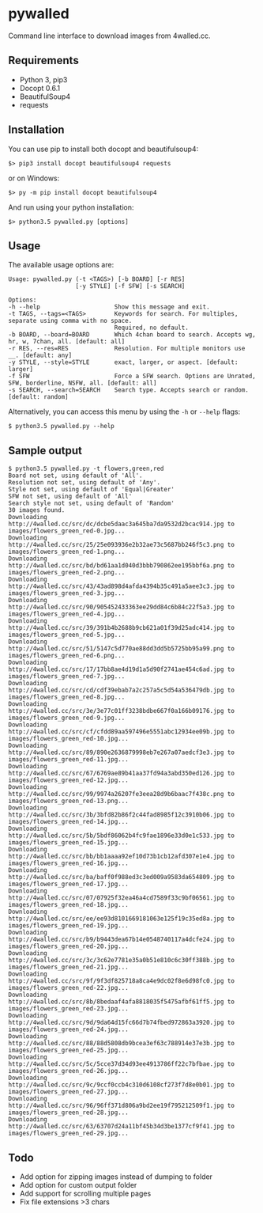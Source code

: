 # pywalled
Command line interface to download images from 4walled.cc.

Requirements
---
- Python 3, pip3
- Docopt 0.6.1
- BeautifulSoup4
- requests


Installation
----
You can use pip to install both docopt and beautifulsoup4:

`$> pip3 install docopt beautifulsoup4 requests`

or on Windows:

`$> py -m pip install docopt beautifulsoup4`

And run using your python installation:

`$> python3.5 pywalled.py [options]`

Usage
---
The available usage options are:

```
Usage: pywalled.py (-t <TAGS>) [-b BOARD] [-r RES]
                   [-y STYLE] [-f SFW] [-s SEARCH]

Options:
-h --help                     Show this message and exit.
-t TAGS, --tags=<TAGS>        Keywords for search. For multiples, separate using comma with no space.
                              Required, no default.
-b BOARD, --board=BOARD       Which 4chan board to search. Accepts wg, hr, w, 7chan, all. [default: all]
-r RES, --res=RES             Resolution. For multiple monitors use __. [default: any]
-y STYLE, --style=STYLE       exact, larger, or aspect. [default: larger]
-f SFW                        Force a SFW search. Options are Unrated, SFW, borderline, NSFW, all. [default: all]
-s SEARCH, --search=SEARCH    Search type. Accepts search or random. [default: random]
```

Alternatively, you can access this menu by using the `-h` or `--help` flags:

`$ python3.5 pywalled.py --help`

Sample output
---

```
$ python3.5 pywalled.py -t flowers,green,red
Board not set, using default of 'All'.
Resolution not set, using default of 'Any'.
Style not set, using default of 'Equal|Greater'
SFW not set, using default of 'All'
Search style not set, using default of 'Random'
30 images found.
Downloading http://4walled.cc/src/dc/dcbe5daac3a645ba7da9532d2bcac914.jpg to images/flowers_green_red-0.jpg...
Downloading http://4walled.cc/src/25/25e093936e2b32ae73c5687bb246f5c3.png to images/flowers_green_red-1.png...
Downloading http://4walled.cc/src/bd/bd61aa1d040d3bbb790862ee195bbf6a.png to images/flowers_green_red-2.png...
Downloading http://4walled.cc/src/43/43ad898d4afda4394b35c491a5aee3c3.jpg to images/flowers_green_red-3.jpg...
Downloading http://4walled.cc/src/90/905452433363ee29dd84c6b84c22f5a3.jpg to images/flowers_green_red-4.jpg...
Downloading http://4walled.cc/src/39/391b4b2688b9cb621a01f39d25adc414.jpg to images/flowers_green_red-5.jpg...
Downloading http://4walled.cc/src/51/5147c5d770ae88dd3dd5b5725bb95a99.png to images/flowers_green_red-6.png...
Downloading http://4walled.cc/src/17/17bb8ae4d19d1a5d90f2741ae454c6ad.jpg to images/flowers_green_red-7.jpg...
Downloading http://4walled.cc/src/cd/cdf39ebab7a2c257a5c5d54a536479db.jpg to images/flowers_green_red-8.jpg...
Downloading http://4walled.cc/src/3e/3e77c01ff3238bdbe667f0a166b09176.jpg to images/flowers_green_red-9.jpg...
Downloading http://4walled.cc/src/cf/cfdd89aa597496e5551abc12934ee09b.jpg to images/flowers_green_red-10.jpg...
Downloading http://4walled.cc/src/89/890e2636879998eb7e267a07aedcf3e3.jpg to images/flowers_green_red-11.jpg...
Downloading http://4walled.cc/src/67/6769ae89b41aa37fd94a3abd350ed126.jpg to images/flowers_green_red-12.jpg...
Downloading http://4walled.cc/src/99/9974a26207fe3eea28d9b6baac7f438c.png to images/flowers_green_red-13.png...
Downloading http://4walled.cc/src/3b/3bfd82b86f2c44fad8985f12c3910b06.jpg to images/flowers_green_red-14.jpg...
Downloading http://4walled.cc/src/5b/5bdf86062b4fc9fae1896e33d0e1c533.jpg to images/flowers_green_red-15.jpg...
Downloading http://4walled.cc/src/bb/bb1aaaa92ef10d73b1cb12afd307e1e4.jpg to images/flowers_green_red-16.jpg...
Downloading http://4walled.cc/src/ba/baff0f988ed3c3ed009a9583da654809.jpg to images/flowers_green_red-17.jpg...
Downloading http://4walled.cc/src/07/07925f32ea46a4cd7589f33c9bf06561.jpg to images/flowers_green_red-18.jpg...
Downloading http://4walled.cc/src/ee/ee93d8101669181063e125f19c35ed8a.jpg to images/flowers_green_red-19.jpg...
Downloading http://4walled.cc/src/b9/b9443dea67b14e0548740117a4dcfe24.jpg to images/flowers_green_red-20.jpg...
Downloading http://4walled.cc/src/3c/3c62e7781e35a0b51e810c6c30ff388b.jpg to images/flowers_green_red-21.jpg...
Downloading http://4walled.cc/src/9f/9f3df825718a8ca4e9dc02f8e6d98fc0.jpg to images/flowers_green_red-22.jpg...
Downloading http://4walled.cc/src/8b/8bedaaf4afa8818035f5475afbf61ff5.jpg to images/flowers_green_red-23.jpg...
Downloading http://4walled.cc/src/9d/9da64d15fc66d7b74fbed972863a3920.jpg to images/flowers_green_red-24.jpg...
Downloading http://4walled.cc/src/88/88d5808db9bcea3ef63c788914e37e3b.jpg to images/flowers_green_red-25.jpg...
Downloading http://4walled.cc/src/5c/5cce37d34d93ee4913786ff22c7bfbae.jpg to images/flowers_green_red-26.jpg...
Downloading http://4walled.cc/src/9c/9ccf0ccb4c310d6108cf273f7d8e0b01.jpg to images/flowers_green_red-27.jpg...
Downloading http://4walled.cc/src/96/96ff371d806a9bd2ee19f795212509f1.jpg to images/flowers_green_red-28.jpg...
Downloading http://4walled.cc/src/63/63707d24a11bf45b34d3be1377cf9f41.jpg to images/flowers_green_red-29.jpg...
```

Todo
---
- Add option for zipping images instead of dumping to folder
- Add option for custom output folder
- Add support for scrolling multiple pages
- Fix file extensions >3 chars
